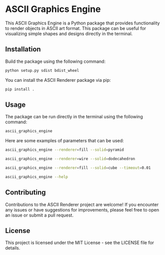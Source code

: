 # ASCII Graphics Engine

This ASCII Graphics Engine is a Python package that provides functionality to render objects in ASCII art format. This package can be useful for visualizing simple shapes and designs directly in the terminal.

## Installation

Build the package using the following command:

```bash
python setup.py sdist bdist_wheel
```

You can install the ASCII Renderer package via pip:

```bash
pip install .
```

## Usage

The package can be run directly in the terminal using the following command:

```bash
ascii_graphics_engine
```

Here are some examples of parameters that can be used:

```bash
ascii_graphics_engine --renderer=fill --solid=pyramid
```

```bash
ascii_graphics_engine --renderer=wire --solid=dodecahedron
```

```bash
ascii_graphics_engine --renderer=fill --solid=cube --timeout=0.01
```

```bash
ascii_graphics_engine --help
```

## Contributing

Contributions to the ASCII Renderer project are welcome! If you encounter any issues or have suggestions for improvements, please feel free to open an issue or submit a pull request.

## License

This project is licensed under the MIT License - see the LICENSE file for details.
